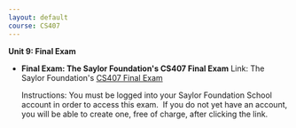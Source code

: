 ```yaml
---
layout: default
course: CS407
---
```

**Unit 9: Final Exam** <span id="9"></span> 
-   **Final Exam: The Saylor Foundation's CS407 Final Exam**
    Link: The Saylor Foundation's [CS407 Final
    Exam](http://school.saylor.org/mod/quiz/view.php?id=792)  
      
     Instructions: You must be logged into your Saylor Foundation School
    account in order to access this exam.  If you do not yet have an
    account, you will be able to create one, free of charge, after
    clicking the link.


